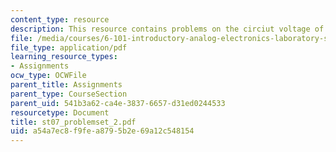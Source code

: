 ```yaml
---
content_type: resource
description: This resource contains problems on the circiut voltage of the transistor.
file: /media/courses/6-101-introductory-analog-electronics-laboratory-spring-2007/a54a7ec8f9fea8795b2e69a12c548154_st07_problemset_2.pdf
file_type: application/pdf
learning_resource_types:
- Assignments
ocw_type: OCWFile
parent_title: Assignments
parent_type: CourseSection
parent_uid: 541b3a62-ca4e-3837-6657-d31ed0244533
resourcetype: Document
title: st07_problemset_2.pdf
uid: a54a7ec8-f9fe-a879-5b2e-69a12c548154
---
```

